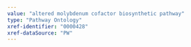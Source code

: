 ```yaml
---
value: "altered molybdenum cofactor biosynthetic pathway"
type: "Pathway Ontology"
xref-identifier: "0000428"
xref-dataSource: "PW"
---
```

